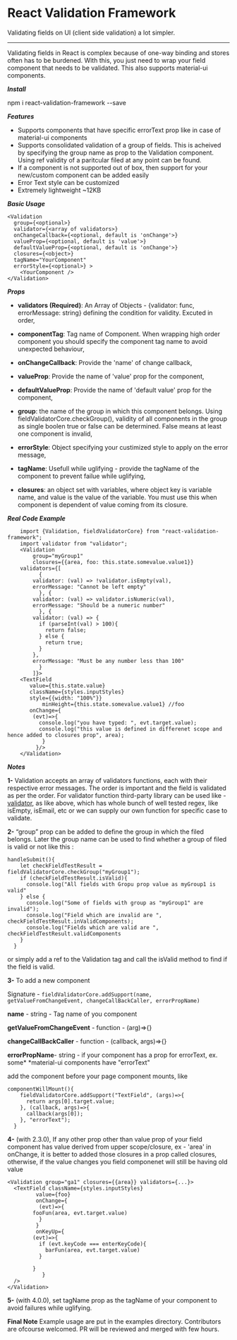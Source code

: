 

React Validation Framework
==========================

Validating fields on UI (client side validation) a lot simpler. 

***

Validating fields in React is complex because of one-way binding and stores often has to be burdened.
With this, you just need to wrap your field component that needs to be validated. This also supports material-ui components.




***Install***

npm i react-validation-framework --save


***Features***
- Supports components that have specific errorText prop like in case of material-ui components
- Supports consolidated validation of a group of fields. This is acheived by specifying the group name as prop to the Validation component.
Using ref validity of a paritcular filed at any point can be found.
- If a component is not supported out of box, then support for your new/custom component can be added easily
- Error Text style can be customized
- Extremely lightweight ~12KB

***Basic Usage***


    <Validation
      group={<optional>}
      validator={<array of validators>}
      onChangeCallback={<optional, default is 'onChange'>}
      valueProp={<optional, default is 'value'>}
      defaultValueProp={<optional, default is 'onChange'>}
      closures={<object>}
      tagName="YourComponent"
      errorStyle={<optional>} >
        <YourComponent />
    </Validation>

***Props***
  
  - **validators (Required)**: An Array of Objects - {validator: func, errorMessage: string} defining the condition for validity. Excuted in order,

  - **componentTag**: Tag name of Component. When wrapping high order component you should specify the component tag name to avoid unexpected behaviour,

  - **onChangeCallback**: Provide the 'name' of change callback,

  - **valueProp**:  Provide the name of 'value' prop for the component,

  - **defaultValueProp**: Provide the name of 'default value' prop for the component,

  - **group**: the name of the group in which this component belongs. Using fieldValidatorCore.checkGroup(<groupName>), validity of all components in the group as single boolen true or false can be determined. False means at least one component is invalid,

  - **errorStyle**: Object specifying your custimized style to apply on the error message,

  - **tagName**: Usefull while uglifying - provide the tagName of the component to prevent failue while uglifying,

  - **closures**: an object set with variables, where object key is variable name, and value is the value of the variable. You must use this when component is dependent of value coming from its closure. 



***Real Code Example***
```
    import {Validation, fieldValidatorCore} from "react-validation-framework";
    import validator from "validator";
    <Validation 
        group="myGroup1"
        closures={{area, foo: this.state.somevalue.value1}}
	validators={[
	      {
		validator: (val) => !validator.isEmpty(val),
		errorMessage: "Cannot be left empty"
	      }, {
		validator: (val) => validator.isNumeric(val),
		errorMessage: "Should be a numeric number"
	      }, {
		validator: (val) => {
		  if (parseInt(val) > 100){
		    return false;
		  } else {
		    return true;
		  }
		},
		errorMessage: "Must be any number less than 100"
	      }
        ]}>
	<TextField 
	   value={this.state.value}
	   className={styles.inputStyles}
	   style={{width: "100%"}}
           minHeight={this.state.somevalue.value1} //foo
	   onChange={
	    (evt)=>{
	      console.log("you have typed: ", evt.target.value);
	      console.log("this value is defined in differenet scope and hence added to closures prop", area);
           }
         }/>
    </Validation>

```
***Notes***

**1-** Validation accepts an array of validators functions, each with their respective error messages.
The order is important and the field is validated as per the order. For validator function third-party library can be used like - [validator](http://github.com/chriso/validator.js/),
as like above, which has whole bunch of well tested regex, like isEmpty, isEmail,
etc or we can supply our own function for specific case to validate.

**2-** “group” prop can be added to define the group in which the filed belongs.
Later the group name can be used to find whether a group of filed is valid or not like this :

    handleSubmit(){
        let checkFieldTestResult = fieldValidatorCore.checkGroup("myGroup1");
        if (checkFieldTestResult.isValid){
          console.log("All fields with Gropu prop value as myGroup1 is valid"
        } else {
          console.log("Some of fields with group as "myGroup1" are invalid");
          console.log("Field which are invalid are ", checkFieldTestResult.inValidComponents);
          console.log("Fields which are valid are ", checkFieldTestResult.validComponents
        }
      }


  or simply add a ref to the Validation tag and call the isValid method to find if the field is valid.
  
  **3-** To add a new component

Signature - 
`fieldValidatorCore.addSupport(name, getValueFromChangeEvent, changeCallBackCaller, errorPropName)`

**name** - string - Tag name of you component

**getValueFromChangeEvent** - function - (arg)=>{}

**changeCallBackCaller** - function - (callback, args)=>{}

**errorPropName**- string - if your component has a prop for errorText, ex. some* *material-ui components have "errorText"

add the component before your page component mounts, like

    componentWillMount(){
        fieldValidatorCore.addSupport("TextField", (args)=>{
          return args[0].target.value;
        }, (callback, args)=>{
          callback(args[0]);
        }, "errorText");
      }

**4-** (with 2.3.0), If any other prop other than value prop of your field component has value derived from upper scope/closure, ex - 'area' in onChange, it is better to added those closures in a prop called closures, otherwise, if the value changes you field componenet will still be having old value
 

    <Validation group="ga1" closures={{area}} validators={...}>
      <TextField className={styles.inputStyles}
    	     value={foo}
    	     onChange={
    	      (evt)=>{
    		fooFun(area, evt.target.value)
    	      }
    	     }
    	     onKeyUp={
    		(evt)=>{
    		  if (evt.keyCode === enterKeyCode){
    		    barFun(area, evt.target.value)
    		  }
    
    		}
    	       }
      />
    </Validation> 

**5-** (with 4.0.0), set tagName prop as the tagName of your component to avoid failures while uglifying.


**Final Note**
Example usage are put in the examples directory.
Contributors are ofcourse welcomed. PR will be reviewed and merged with few hours.


